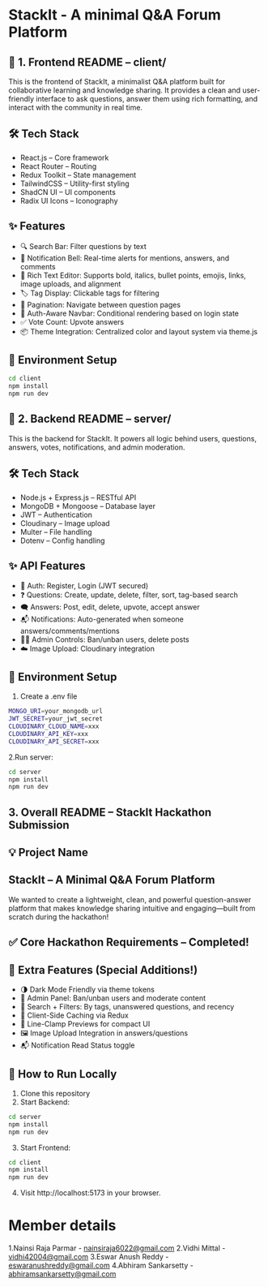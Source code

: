 # StackIt - A minimal Q&A Forum Platform



## 🧩 1. Frontend README – client/

This is the frontend of StackIt, a minimalist Q&A platform built for collaborative learning and knowledge sharing. It provides a clean and user-friendly interface to ask questions, answer them using rich formatting, and interact with the community in real time.

## 🛠️ Tech Stack

- React.js – Core framework
- React Router – Routing
- Redux Toolkit – State management
- TailwindCSS – Utility-first styling
- ShadCN UI – UI components
- Radix UI Icons – Iconography




## ✨ Features

- 🔍 Search Bar: Filter questions by text
- 🔔 Notification Bell: Real-time alerts for mentions, answers, and comments
- 📝 Rich Text Editor: Supports bold, italics, bullet points, emojis, links, image uploads, and alignment
- 🏷️ Tag Display: Clickable tags for filtering
- 🔄 Pagination: Navigate between question pages
- 👤 Auth-Aware Navbar: Conditional rendering based on login state
- ✅ Vote Count: Upvote answers
- 📦 Theme Integration: Centralized color and layout system via theme.js

## 🧪 Environment Setup

```bash
cd client
npm install
npm run dev
```
## 🧠 2. Backend README – server/

This is the backend for StackIt. It powers all logic behind users, questions, answers, votes, notifications, and admin moderation.

## 🛠️ Tech Stack

- Node.js + Express.js – RESTful API
- MongoDB + Mongoose – Database layer
- JWT – Authentication
- Cloudinary – Image upload
- Multer – File handling
- Dotenv – Config handling




## ✨ API Features

- 🛂 Auth: Register, Login (JWT secured)
- ❓ Questions: Create, update, delete, filter, sort, tag-based search
- 🗨️ Answers: Post, edit, delete, upvote, accept answer
- 📬 Notifications: Auto-generated when someone answers/comments/mentions
- 🧙‍♂️ Admin Controls: Ban/unban users, delete posts
- ☁️ Image Upload: Cloudinary integration


## 🧪 Environment Setup

1. Create a .env file
```bash
MONGO_URI=your_mongodb_url
JWT_SECRET=your_jwt_secret
CLOUDINARY_CLOUD_NAME=xxx
CLOUDINARY_API_KEY=xxx
CLOUDINARY_API_SECRET=xxx
```
 
2.Run server:
```bash
cd server
npm install
npm run dev
```

##  3. Overall README – StackIt Hackathon Submission
## 💡 Project Name
## StackIt – A Minimal Q&A Forum Platform


We wanted to create a lightweight, clean, and powerful question-answer platform that makes knowledge sharing intuitive and engaging—built from scratch during the hackathon!


## ✅ Core Hackathon Requirements – Completed!

## 🧁 Extra Features (Special Additions!)
- 🌗 Dark Mode Friendly via theme tokens
- 🚫 Admin Panel: Ban/unban users and moderate content
- 📑 Search + Filters: By tags, unanswered questions, and recency
- 🧹 Client-Side Caching via Redux
- 🧾 Line-Clamp Previews for compact UI
- 🖼️ Image Upload Integration in answers/questions
- 📬 Notification Read Status toggle

## 🚦 How to Run Locally
1. Clone this repository
2. Start Backend:
```bash
cd server
npm install
npm run dev

```
3. Start Frontend:
```bash
cd client
npm install
npm run dev

```
4. Visit http://localhost:5173 in your browser.

# Member details

 1.Nainsi Raja Parmar - nainsiraja6022@gmail.com
 2.Vidhi Mittal - vidhi42004@gmail.com
 3.Eswar Anush Reddy - eswaranushreddy@gmail.com
 4.Abhiram Sankarsetty - abhiramsankarsetty@gmail.com
